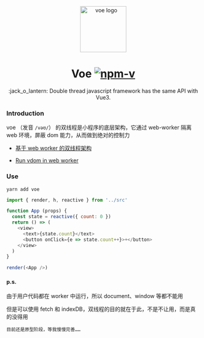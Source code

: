 <p align="center"><img src="https://ws1.sinaimg.cn/large/0065Zy9ely1g8xk4ktgctj30eg0cit9a.jpg" alt="voe logo" width="120"></p>
<h1 align="center">Voe <a href="https://npmjs.com/package/voe"><img src="https://img.shields.io/npm/v/voe.svg?label=" alt="npm-v"></a></h1>
<p align="center">:jack_o_lantern: Double thread javascript framework has the same API with Vue3.</p>

### Introduction

voe （发音 `/vəʊ/`） 的双线程是小程序的底层架构，它通过 web-worker 隔离 web 环境，屏蔽 dom 能力，从而做到绝对的控制力

- [基于 web worker 的双线程架构](https://github.com/132yse/voe/issues/2)

- [Run vdom in web worker](https://zhuanlan.zhihu.com/p/91594153)

### Use

```console
yarn add voe
```

```js
import { render, h, reactive } from '../src'

function App (props) {
  const state = reactive({ count: 0 })
  return () => (
    <view>
      <text>{state.count}</text>
      <button onClick={e => state.count++}>+</button>
    </view>
  )
}

render(<App />)
```

#### p.s.

由于用户代码都在 worker 中运行，所以 document、window 等都不能用

但是可以使用 fetch 和 indexDB，双线程的目的就在于此，不是不让用，而是真的没得用

```console
目前还是原型阶段，等我慢慢完善……
```


